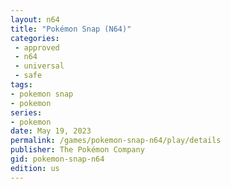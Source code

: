 ```yaml
---
layout: n64
title: "Pokémon Snap (N64)"
categories:
 - approved
 - n64
 - universal
 - safe
tags:
- pokemon snap
- pokemon
series:
- pokemon
date: May 19, 2023
permalink: /games/pokemon-snap-n64/play/details
publisher: The Pokémon Company
gid: pokemon-snap-n64
edition: us
---
```

